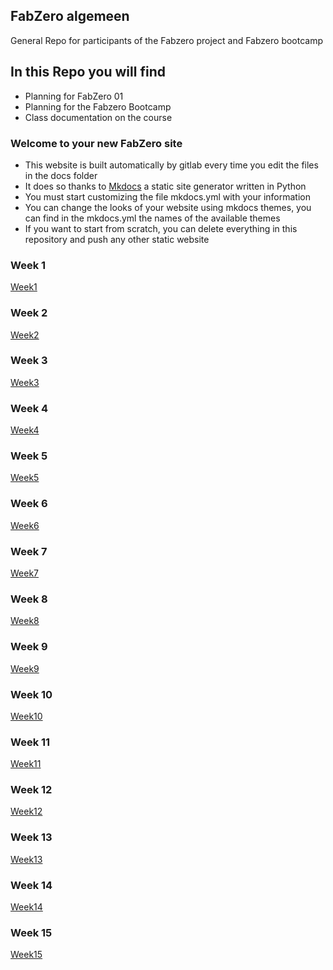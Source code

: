 ## FabZero algemeen

General Repo for participants of the Fabzero project and Fabzero bootcamp

## In this Repo you will find

- Planning for FabZero 01
- Planning for the Fabzero Bootcamp
- Class documentation on the course

### Welcome to your new FabZero site

- This website is built automatically by gitlab every time you edit the files in the docs folder
- It does so thanks to [Mkdocs](https://mkdocs.org) a static site generator written in Python
- You must start customizing the file mkdocs.yml with your information
- You can change the looks of your website using mkdocs themes, you can find in the mkdocs.yml the names of the available themes
- If you want to start from scratch, you can delete everything in this repository and push any other static website

### Week 1

[Week1](./Week1)

### Week 2

[Week2](./Week2)

### Week 3

[Week3](./Week3)

### Week 4

[Week4](./Week4)

### Week 5

[Week5](./Week5)

### Week 6

[Week6](./Week6)

### Week 7

[Week7](./Week7)

### Week 8

[Week8](./Week8)

### Week 9

[Week9](./Week9)

### Week 10

[Week10](./Week10)

### Week 11

[Week11](./Week11)

### Week 12

[Week12](./Week12)

### Week 13

[Week13](./Week13)

### Week 14

[Week14](./Week14)

### Week 15
  
[Week15](./Week15)
